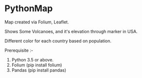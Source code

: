 # PythonMap
Map created via Folium, Leaflet.

Shows Some Volcanoes, and it's elevation through marker in USA.

Different color for each country based on population.

Prerequisite :-
1. Python 3.5 or above.
2. Folium (pip install folium)
3. Pandas (pip install pandas)
